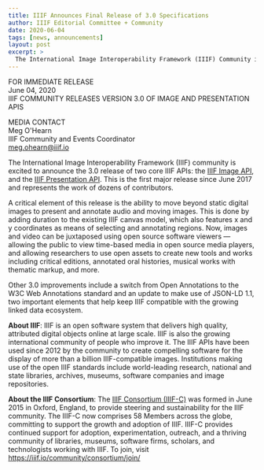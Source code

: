 ```yaml
---
title: IIIF Announces Final Release of 3.0 Specifications
author: IIIF Editorial Committee + Community
date: 2020-06-04
tags: [news, announcements]
layout: post
excerpt: >
  The International Image Interoperability Framework (IIIF) Community is excited to announce the 3.0 release of two core IIIF APIs: the IIIF Image API, and the IIIF Presentation API. 
---
```


FOR IMMEDIATE RELEASE  
June 04, 2020  
IIIF COMMUNITY RELEASES VERSION 3.0 OF IMAGE AND PRESENTATION APIS  

MEDIA CONTACT  
Meg O'Hearn  
IIIF Community and Events Coordinator  
meg.ohearn@iiif.io 

The International Image Interoperability Framework (IIIF) community is excited to announce the 3.0 release of two core IIIF APIs: the [IIIF Image API](https://iiif.io/api/image/3.0/), and the [IIIF Presentation API](https://iiif.io/api/presentation/3.0/). This is the first major release since June 2017 and represents the work of dozens of contributors.

A critical element of this release is the ability to move beyond static digital images to present and annotate audio and moving images. This is done by adding duration to the existing IIIF canvas model, which also features x and y coordinates as means of selecting and annotating regions. Now, images and video can be juxtaposed using open source software viewers — allowing the public to view time-based media in open source media players, and allowing researchers to use open assets to create new tools and works including critical editions, annotated oral histories, musical works with thematic markup, and more.

Other 3.0 improvements include a switch from Open Annotations to the W3C Web Annotations standard and an update to make use of JSON-LD 1.1, two important elements that help keep IIIF compatible with the growing linked data ecosystem.

**About IIIF**: IIIF is an open software system that delivers high quality, attributed digital objects online at large scale. IIIF is also the growing international community of people who improve it. The IIIF APIs have been used since 2012 by the community to create compelling software for the display of more than a billion IIIF-compatible images. Institutions making use of the open IIIF standards include world-leading research, national and state libraries, archives, museums, software companies and image repositories.

**About the IIIF Consortium**: The [IIIF Consortium (IIIF-C)](https://iiif.io/community/consortium/) was formed in June 2015 in Oxford, England, to provide steering and sustainability for the IIIF community. The IIIF-C now comprises 58 Members across the globe, committing to support the growth and adoption of IIIF. IIIF-C provides continued support for adoption, experimentation, outreach, and a thriving community of libraries, museums, software firms, scholars, and technologists working with IIIF. To join, visit <https://iiif.io/community/consortium/join/>
